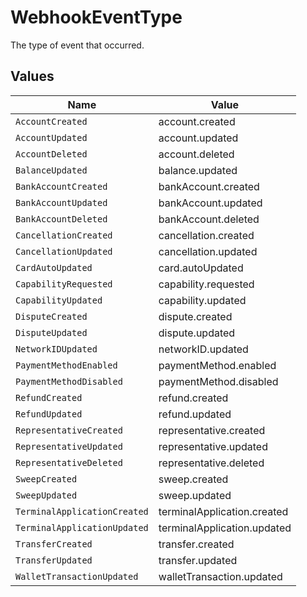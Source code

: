 # WebhookEventType

The type of event that occurred.


## Values

| Name                         | Value                        |
| ---------------------------- | ---------------------------- |
| `AccountCreated`             | account.created              |
| `AccountUpdated`             | account.updated              |
| `AccountDeleted`             | account.deleted              |
| `BalanceUpdated`             | balance.updated              |
| `BankAccountCreated`         | bankAccount.created          |
| `BankAccountUpdated`         | bankAccount.updated          |
| `BankAccountDeleted`         | bankAccount.deleted          |
| `CancellationCreated`        | cancellation.created         |
| `CancellationUpdated`        | cancellation.updated         |
| `CardAutoUpdated`            | card.autoUpdated             |
| `CapabilityRequested`        | capability.requested         |
| `CapabilityUpdated`          | capability.updated           |
| `DisputeCreated`             | dispute.created              |
| `DisputeUpdated`             | dispute.updated              |
| `NetworkIDUpdated`           | networkID.updated            |
| `PaymentMethodEnabled`       | paymentMethod.enabled        |
| `PaymentMethodDisabled`      | paymentMethod.disabled       |
| `RefundCreated`              | refund.created               |
| `RefundUpdated`              | refund.updated               |
| `RepresentativeCreated`      | representative.created       |
| `RepresentativeUpdated`      | representative.updated       |
| `RepresentativeDeleted`      | representative.deleted       |
| `SweepCreated`               | sweep.created                |
| `SweepUpdated`               | sweep.updated                |
| `TerminalApplicationCreated` | terminalApplication.created  |
| `TerminalApplicationUpdated` | terminalApplication.updated  |
| `TransferCreated`            | transfer.created             |
| `TransferUpdated`            | transfer.updated             |
| `WalletTransactionUpdated`   | walletTransaction.updated    |